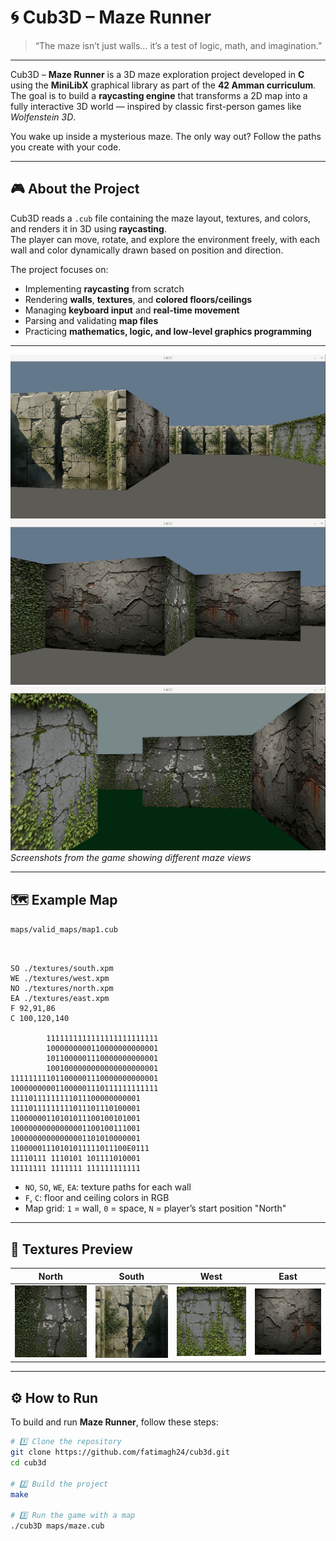 # 🌀 Cub3D – Maze Runner

> “The maze isn’t just walls... it’s a test of logic, math, and imagination.”

---

Cub3D – **Maze Runner** is a 3D maze exploration project developed in **C** using the **MiniLibX** graphical library as part of the **42 Amman curriculum**.  
The goal is to build a **raycasting engine** that transforms a 2D map into a fully interactive 3D world — inspired by classic first-person games like *Wolfenstein 3D*.  

You wake up inside a mysterious maze. The only way out? Follow the paths you create with your code.

---

## 🎮 About the Project

Cub3D reads a `.cub` file containing the maze layout, textures, and colors, and renders it in 3D using **raycasting**.  
The player can move, rotate, and explore the environment freely, with each wall and color dynamically drawn based on position and direction.

The project focuses on:
- Implementing **raycasting** from scratch  
- Rendering **walls**, **textures**, and **colored floors/ceilings**  
- Managing **keyboard input** and **real-time movement**  
- Parsing and validating **map files**  
- Practicing **mathematics, logic, and low-level graphics programming**

---

![Gameplay Screenshot](images/game1.png)
![Gameplay Screenshot 2](images/game2.png)
![Gameplay Screenshot 2](images/game3.png)
*Screenshots from the game showing different maze views*

---
## 🗺️ Example Map

`maps/valid_maps/map1.cub`

```text


SO ./textures/south.xpm
WE ./textures/west.xpm
NO ./textures/north.xpm
EA ./textures/east.xpm
F 92,91,86
C 100,120,140

        1111111111111111111111111
        1000000000110000000000001
        1011000001110000000000001
        1001000000000000000000001
111111111011000001110000000000001
100000000011000001110111111111111
11110111111111011100000000001
11110111111111011101110100001
11000000110101011100100101001
10000000000000001100100111001
10000000000000001101010000001
11000001110101011111011100E0111
11110111 1110101 101111010001
11111111 1111111 111111111111

```
- `NO`, `SO`, `WE`, `EA`: texture paths for each wall  
- `F`, `C`: floor and ceiling colors in RGB  
- Map grid: `1` = wall, `0` = space, `N` = player’s start position "North" 
  
---

## 🧱 Textures Preview

| North | South | West | East |
|:------:|:------:|:------:|:------:|
| ![North Wall](./images/north.png) | ![South Wall](./images/south.png) | ![West Wall](./images/west.png) | ![East Wall](./images/east.png) |

---

## ⚙️ How to Run

To build and run **Maze Runner**, follow these steps:

```bash
# 1️⃣ Clone the repository
git clone https://github.com/fatimagh24/cub3d.git
cd cub3d

# 2️⃣ Build the project
make

# 3️⃣ Run the game with a map
./cub3D maps/maze.cub
